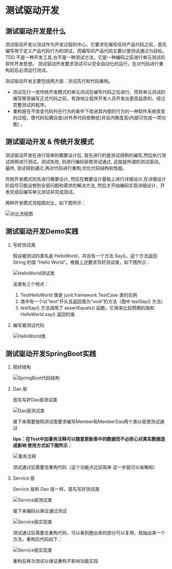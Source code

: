 # 测试驱动开发

## 测试驱动开发是什么

测试驱动开发以测试作为开发过程的中心，它要求在编写任何产品代码之前，首先编写用于定义产品代码行为的测试，而编写的产品代码又要以使测试通过为目标。
TDD 不是一种开发工具,也不是一种测试方法，它是一种编码之前进行单元测试的软件开发思想。
测试驱动开发要求测试可以完全自动化的运行，在对代码进行重构前后必须运行测试。

测试驱动开发主要包括两方面：测试先行和代码重构。
- 测试先行一改传统开发模式的单元测试在编写代码之后进行，而将单元测试的编写移至编写正式代码之前，有效地让程序开发人员开发出更高品质的、经过完整测试的程序。
- 重构是在不改变代码外在行为的条件下改进其内部的行为的一种软件系统改变的过程，使代码松耦合度(对外界代码依赖低)并且内聚度高(内部只完成一项功能) 。

## 测试驱动开发 & 传统开发模式

测试驱动开发在进行简单的概要设计后, 首先进行的是测试用例的编写,然后执行测试用例进行测试。测试失败, 则进行编码驱使测试通过, 这就是所谓的测试驱动。最终, 测试得到通过,再对代码进行重构,优化代码结构和性能。

传统开发模式则先进行概要设计, 然后在概要设计基础上进行详细设计,在详细设计阶段尽可能设想到全部问题和需求的解决方法, 然后才开始编码实现详细设计，开发完成后编写单元测试并完成测试。

两种开发模式流程图对比，如下图所示：

![对比流程图](https://github.com/GengRui01/Picture/blob/master/TestDrivenDevelopment/difference.png)

## 测试驱动开发Demo实践

1. 写好测试类

    假设被测试的类名是 HelloWorld，并且有一个方法 Say()，这个方法返回 String 的值 "Hello World"。根据上述要求写好测试类，如下图所示：

    ![HelloWorld测试类](https://github.com/GengRui01/Picture/blob/master/TestDrivenDevelopment/demoTest.png)

    该类有三个特点：
    
    1. TestHelloWorld 类是 junit.framework.TestCase 类的实例
    2. 类中有一个以“test”开头且返回值为“void”的方法（图中 testSay() 方法）
    3. testSay() 方法调用了 assertEquals() 函数，它用来比较预期的值和 HelloWorld.say() 返回的值

2. 编写被测试代码

    ![HelloWorld类](https://github.com/GengRui01/Picture/blob/master/TestDrivenDevelopment/demo.png)

## 测试驱动开发SpringBoot实践

1. 搭好结构

    ![SpringBoot代码结构](https://github.com/GengRui01/Picture/blob/master/TestDrivenDevelopment/structure.png)

2. Dao 层

    首先写好Dao层测试类

    ![Dao层测试类](https://github.com/GengRui01/Picture/blob/master/TestDrivenDevelopment/daoTest.png)
    
    接下来需要按照测试类要求编写Member和MemberDao两个类以驱使测试通过
    
    **tips：在Test中加事务注释可以随意更新表中的数据而不必担心对真实数据造成影响 使用方式如下图所示：**

    ![事务注释](https://github.com/GengRui01/Picture/blob/master/TestDrivenDevelopment/transactional.png)
    
    测试通过后需要去重构代码（这个功能点比较简单 这一步就可以省略啦）
    
3. Service 层

    Service 层和 Dao 层一样，首先写好测试类

    ![Service层测试类](https://github.com/GengRui01/Picture/blob/master/TestDrivenDevelopment/serviceTest.png)

    接下来编码以保证通过测试

    ![Service层实现类](https://github.com/GengRui01/Picture/blob/master/TestDrivenDevelopment/serviceImpl.png)
    
    测试通过后需要去重构代码，可以看到圈出来的部分可以复用，故抽出来一个方法，重构后代码如下：

    ![Service层实现类](https://github.com/GengRui01/Picture/blob/master/TestDrivenDevelopment/serviceRefactor.png)
    
    重构后再次测试以保证重构不影响功能实现
    
    
